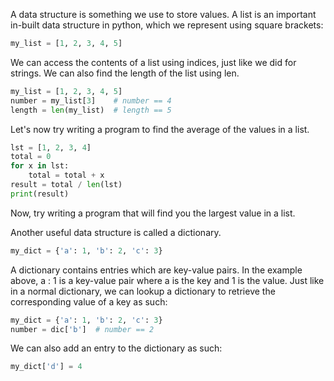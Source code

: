 A data structure is something we use to store values. A list is an important in-built data structure in python, which we represent using square brackets:

```python
my_list = [1, 2, 3, 4, 5]
```

We can access the contents of a list using indices, just like we did for strings. We can also find the length of the list using len. 

```python
my_list = [1, 2, 3, 4, 5]
number = my_list[3]    # number == 4
length = len(my_list)  # length == 5
```
Let's now try writing a program to find the average of the values in a list.

```python
lst = [1, 2, 3, 4]
total = 0
for x in lst:
    total = total + x
result = total / len(lst)
print(result)
```
Now, try writing a program that will find you the largest value in a list. 

Another useful data structure is called a dictionary.

```python
my_dict = {'a': 1, 'b': 2, 'c': 3}
```
A dictionary contains entries which are key-value pairs. In the example above, a : 1 is a key-value pair where a is the key and 1 is the value. Just like in a normal dictionary, we can lookup a dictionary to retrieve the corresponding value of a key as such:

```python
my_dict = {'a': 1, 'b': 2, 'c': 3}
number = dic['b']  # number == 2
```

We can also add an entry to the dictionary as such:

```python
my_dict['d'] = 4
```

